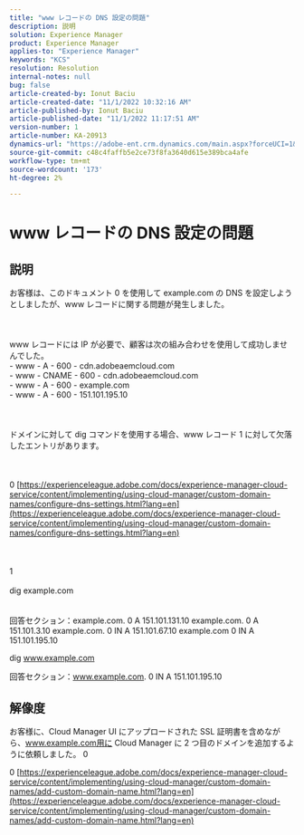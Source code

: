 ```yaml
---
title: "www レコードの DNS 設定の問題"
description: 説明
solution: Experience Manager
product: Experience Manager
applies-to: "Experience Manager"
keywords: "KCS"
resolution: Resolution
internal-notes: null
bug: false
article-created-by: Ionut Baciu
article-created-date: "11/1/2022 10:32:16 AM"
article-published-by: Ionut Baciu
article-published-date: "11/1/2022 11:17:51 AM"
version-number: 1
article-number: KA-20913
dynamics-url: "https://adobe-ent.crm.dynamics.com/main.aspx?forceUCI=1&pagetype=entityrecord&etn=knowledgearticle&id=6da4df6f-d059-ed11-9561-6045bd006e5a"
source-git-commit: c48c4faffb5e2ce73f8fa3640d615e389bca4afe
workflow-type: tm+mt
source-wordcount: '173'
ht-degree: 2%

---
```


# www レコードの DNS 設定の問題

## 説明

お客様は、このドキュメント 0 を使用して example.com の DNS を設定しようとしましたが、www レコードに関する問題が発生しました。<br><br> <br><br>www レコードには IP が必要で、顧客は次の組み合わせを使用して成功しませんでした。
<br>- www - A - 600 - cdn.adobeaemcloud.com
<br>- www - CNAME - 600 - cdn.adobeaemcloud.com
<br>- www - A - 600 - example.com
<br>- www - A - 600 - 151.101.195.10<br><br> <br><br>ドメインに対して dig コマンドを使用する場合、www レコード 1 に対して欠落したエントリがあります。<br><br> <br><br>0 [https://experienceleague.adobe.com/docs/experience-manager-cloud-service/content/implementing/using-cloud-manager/custom-domain-names/configure-dns-settings.html?lang=en](https://experienceleague.adobe.com/docs/experience-manager-cloud-service/content/implementing/using-cloud-manager/custom-domain-names/configure-dns-settings.html?lang=en)<br><br> <br><br>1 <br><br>dig example.com<br><br><br>
回答セクション：example.com. 0 A 151.101.131.10 example.com. 0 A 151.101.3.10 example.com. 0 IN A 151.101.67.10 example.com 0 IN A 151.101.195.10



dig www.example.com

回答セクション：www.example.com. 0 IN A 151.101.195.10


## 解像度


お客様に、Cloud Manager UI にアップロードされた SSL 証明書を含めながら、www.example.com用に Cloud Manager に 2 つ目のドメインを追加するように依頼しました。 0

0 [https://experienceleague.adobe.com/docs/experience-manager-cloud-service/content/implementing/using-cloud-manager/custom-domain-names/add-custom-domain-name.html?lang=en](https://experienceleague.adobe.com/docs/experience-manager-cloud-service/content/implementing/using-cloud-manager/custom-domain-names/add-custom-domain-name.html?lang=en)
